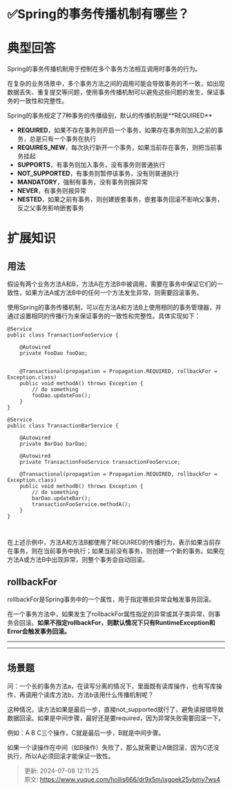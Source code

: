 # ✅Spring的事务传播机制有哪些？

# 典型回答


Spring的事务传播机制用于控制在多个事务方法相互调用时事务的行为。



在复杂的业务场景中，多个事务方法之间的调用可能会导致事务的不一致，如出现数据丢失、重复提交等问题，使用事务传播机制可以避免这些问题的发生，保证事务的一致性和完整性。



Spring的事务规定了7种事务的传播级别，默认的传播机制是**<font style="color:rgb(18, 18, 18);">REQUIRED</font>**



+ **<font style="color:rgb(18, 18, 18);">REQUIRED</font>**，如果不存在事务则开启一个事务，如果存在事务则加入之前的事务，总是只有一个事务在执行
+ **<font style="color:rgb(18, 18, 18);">REQUIRES_NEW</font>**，每次执行新开一个事务，如果当前存在事务，则把当前事务挂起
+ **<font style="color:rgb(18, 18, 18);">SUPPORTS</font>**，有事务则加入事务，没有事务则普通执行
+ **<font style="color:rgb(18, 18, 18);">NOT_SUPPORTED</font>**，有事务则暂停该事务，没有则普通执行
+ **<font style="color:rgb(18, 18, 18);">MANDATORY</font>**，强制有事务，没有事务则报异常
+ **<font style="color:rgb(18, 18, 18);">NEVER</font>**，有事务则报异常
+ **<font style="color:rgb(18, 18, 18);">NESTED</font>**，如果之前有事务，则创建嵌套事务，嵌套事务回滚不影响父事务，反之父事务影响嵌套事务



# 扩展知识
## 用法


假设有两个业务方法A和B，方法A在方法B中被调用，需要在事务中保证它们的一致性，如果方法A或方法B中的任何一个方法发生异常，则需要回滚事务。



使用Spring的事务传播机制，可以在方法A和方法B上使用相同的事务管理器，并通过设置相同的传播行为来保证事务的一致性和完整性。具体实现如下：



```plain
@Service
public class TransactionFooService {
    
    @Autowired
    private FooDao fooDao;
  
    
    @Transactional(propagation = Propagation.REQUIRED, rollbackFor = Exception.class)
    public void methodA() throws Exception {
        // do something
        fooDao.updateFoo();
    }
}

@Service
public class TransactionBarService {
    
    @Autowired
    private BarDao barDao;

  	@Autowired
  	private TransactionFooService transactionFooService;
    
    @Transactional(propagation = Propagation.REQUIRED, rollbackFor = Exception.class)
    public void methodB() throws Exception {
        // do something
        barDao.updateBar();
        transactionFooService.methodA();
    }
}



```



在上述示例中，方法A和方法B都使用了REQUIRED的传播行为，表示如果当前存在事务，则在当前事务中执行；如果当前没有事务，则创建一个新的事务。如果在方法A或方法B中出现异常，则整个事务会自动回滚。



## rollbackFor


rollbackFor是Spring事务中的一个属性，用于指定哪些异常会触发事务回滚。



在一个事务方法中，如果发生了rollbackFor属性指定的异常或其子类异常，则事务会回滚。**如果不指定rollbackFor，则默认情况下只有RuntimeException和Error会触发事务回滚。**

****

****

## 场景题


问：一个长的事务方法a，在读写分离的情况下，里面既有读库操作，也有写库操作，再调用个读库方法b，方法b该用什么传播机制呢？



这种情况，读方法如果是最后一步，直接not_supported就行了，避免读报错导致数据回滚。如果是中间步骤，最好还是要required，因为异常失败需要回滚一下。



例如：A B C三个操作，C就是最后一步，B就是中间步骤。

如果一个读操作在中间（如B操作）失败了，那么就需要让A做回滚，因为C还没执行，所以A必须回滚才能保证一致性。  


<font style="color:rgb(38, 38, 38);">  
</font>



> 更新: 2024-07-08 12:11:25  
> 原文: <https://www.yuque.com/hollis666/dr9x5m/ixgoek25ybmy7ws4>